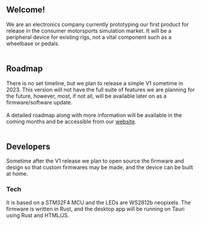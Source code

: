 ## Welcome!

We are an electronics company currently prototyping our first product for release in the consumer motorsports simulation market.
It will be a peripheral device for existing rigs, not a vital component such as a wheelbase or pedals.
<br>
<br>
## Roadmap
There is no set timeline, but we plan to release a simple V1 sometime in 2023. This version will not have the full suite of features we are planning
for the future, however, most, if not all, will be available later on as a firmware/software update.
<br>
<br>
A detailed roadmap along with more information will be available in the coming months and be accessible from our [website](https://merrildynamics.com).
<br>
<br>
## Developers
Sometime after the V1 release we plan to open source the firmware and design so that custom firmwares may be made, and the device can be built
at home.

### Tech
It is based on a STM32F4 MCU and the LEDs are WS2812b neopixels. The firmware is written in Rust, and the desktop app will be running on Tauri
using Rust and HTML/JS.

